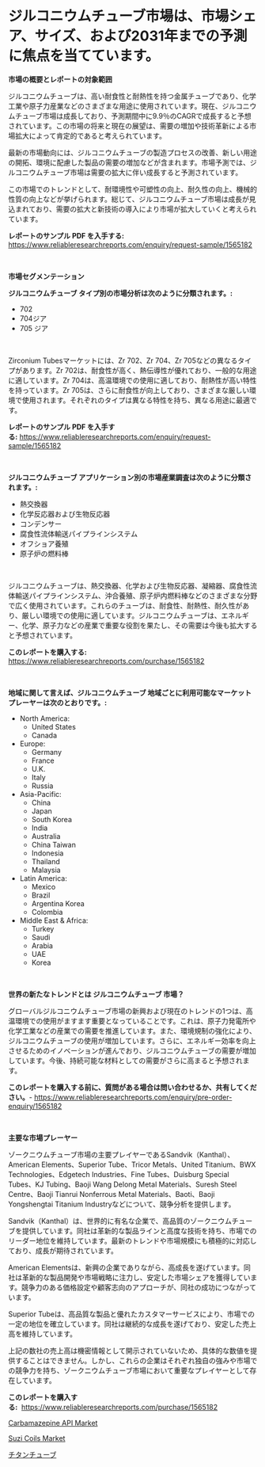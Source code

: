 <p><h1>ジルコニウムチューブ市場は、市場シェア、サイズ、および2031年までの予測に焦点を当てています。</h1></p><p><strong>市場の概要とレポートの対象範囲</strong></p>
<p><p>ジルコニウムチューブは、高い耐食性と耐熱性を持つ金属チューブであり、化学工業や原子力産業などのさまざまな用途に使用されています。現在、ジルコニウムチューブ市場は成長しており、予測期間中に9.9％のCAGRで成長すると予想されています。この市場の将来と現在の展望は、需要の増加や技術革新による市場拡大によって肯定的であると考えられています。</p><p>最新の市場動向には、ジルコニウムチューブの製造プロセスの改善、新しい用途の開拓、環境に配慮した製品の需要の増加などが含まれます。市場予測では、ジルコニウムチューブ市場は需要の拡大に伴い成長すると予測されています。</p><p>この市場でのトレンドとして、耐環境性や可塑性の向上、耐久性の向上、機械的性質の向上などが挙げられます。総じて、ジルコニウムチューブ市場は成長が見込まれており、需要の拡大と新技術の導入により市場が拡大していくと考えられています。</p></p>
<p><strong>レポートのサンプル PDF を入手する:</strong> <a href="https://www.reliableresearchreports.com/enquiry/request-sample/1565182">https://www.reliableresearchreports.com/enquiry/request-sample/1565182</a></p>
<p>&nbsp;</p>
<p><strong>市場セグメンテーション</strong></p>
<p><strong>ジルコニウムチューブ タイプ別の市場分析は次のように分類されます。:</strong></p>
<p><ul><li>702</li><li>704ジア</li><li>705 ジア</li></ul></p>
<p>&nbsp;</p>
<p><p>Zirconium Tubesマーケットには、Zr 702、Zr 704、Zr 705などの異なるタイプがあります。Zr 702は、耐食性が高く、熱伝導性が優れており、一般的な用途に適しています。Zr 704は、高温環境での使用に適しており、耐熱性が高い特性を持っています。Zr 705は、さらに耐食性が向上しており、さまざまな厳しい環境で使用されます。それぞれのタイプは異なる特性を持ち、異なる用途に最適です。</p></p>
<p><strong>レポートのサンプル PDF を入手する:</strong>&nbsp;<a href="https://www.reliableresearchreports.com/enquiry/request-sample/1565182">https://www.reliableresearchreports.com/enquiry/request-sample/1565182</a></p>
<p>&nbsp;</p>
<p><strong> ジルコニウムチューブ アプリケーション別の市場産業調査は次のように分類されます。:</strong></p>
<p><ul><li>熱交換器</li><li>化学反応器および生物反応器</li><li>コンデンサー</li><li>腐食性流体輸送パイプラインシステム</li><li>オフショア養殖</li><li>原子炉の燃料棒</li></ul></p>
<p>&nbsp;</p>
<p><p>ジルコニウムチューブは、熱交換器、化学および生物反応器、凝縮器、腐食性流体輸送パイプラインシステム、沖合養殖、原子炉内燃料棒などのさまざまな分野で広く使用されています。これらのチューブは、耐食性、耐熱性、耐久性があり、厳しい環境での使用に適しています。ジルコニウムチューブは、エネルギー、化学、原子力などの産業で重要な役割を果たし、その需要は今後も拡大すると予想されています。</p></p>
<p><strong>このレポートを購入する:</strong>&nbsp; <a href="https://www.reliableresearchreports.com/purchase/1565182">https://www.reliableresearchreports.com/purchase/1565182</a></p>
<p>&nbsp;</p>
<p><strong>地域に関して言えば、ジルコニウムチューブ 地域ごとに利用可能なマーケットプレーヤーは次のとおりです。:</strong></p>
<p><ul>
    <li>
        North America:
        <ul>
            <li>United States</li>
            <li>Canada</li>
        </ul>
    </li>
    <li>
        Europe:
        <ul>
            <li>Germany</li>
            <li>France</li>
            <li>U.K.</li>
            <li>Italy</li>
            <li>Russia</li>
        </ul>
    </li>
    <li>
        Asia-Pacific:
        <ul>
            <li>China</li>
            <li>Japan</li>
            <li>South Korea</li>
            <li>India</li>
            <li>Australia</li>
            <li>China Taiwan</li>
            <li>Indonesia</li>
            <li>Thailand</li>
            <li>Malaysia</li>
        </ul>
    </li>
    <li>
        Latin America:
        <ul>
            <li>Mexico</li>
            <li>Brazil</li>
            <li>Argentina Korea</li>
            <li>Colombia</li>
        </ul>
    </li>
    <li>
        Middle East & Africa:
        <ul>
            <li>Turkey</li>
            <li>Saudi</li>
            <li>Arabia</li>
            <li>UAE</li>
            <li>Korea</li>
        </ul>
    </li>
    </ul></p>
<p>&nbsp;</p>
<p><strong>世界の新たなトレンドとは ジルコニウムチューブ 市場？</strong></p>
<p><p>グローバルジルコニウムチューブ市場の新興および現在のトレンドの1つは、高温環境での使用がますます重要となっていることです。これは、原子力発電所や化学工業などの産業での需要を推進しています。また、環境規制の強化により、ジルコニウムチューブの使用が増加しています。さらに、エネルギー効率を向上させるためのイノベーションが進んでおり、ジルコニウムチューブの需要が増加しています。今後、持続可能な材料としての需要がさらに高まると予想されます。</p></p>
<p><strong>このレポートを購入する前に、質問がある場合は問い合わせるか、共有してください。</strong>- <a href="https://www.reliableresearchreports.com/enquiry/pre-order-enquiry/1565182">https://www.reliableresearchreports.com/enquiry/pre-order-enquiry/1565182</a></p>
<p>&nbsp;</p>
<p><strong>主要な市場プレーヤー</strong></p>
<p><p>ゾークニウムチューブ市場の主要プレイヤーであるSandvik（Kanthal）、American Elements、Superior Tube、Tricor Metals、United Titanium、BWX Technologies、Edgetech Industries、Fine Tubes、Duisburg Special Tubes、KJ Tubing、Baoji Wang Delong Metal Materials、Suresh Steel Centre、Baoji Tianrui Nonferrous Metal Materials、Baoti、Baoji Yongshengtai Titanium Industryなどについて、競争分析を提供します。</p><p>Sandvik（Kanthal）は、世界的に有名な企業で、高品質のゾークニウムチューブを提供しています。同社は革新的な製品ラインと高度な技術を持ち、市場でのリーダー地位を維持しています。最新のトレンドや市場規模にも積極的に対応しており、成長が期待されています。</p><p>American Elementsは、新興の企業でありながら、高成長を遂げています。同社は革新的な製品開発や市場戦略に注力し、安定した市場シェアを獲得しています。競争力のある価格設定や顧客志向のアプローチが、同社の成功につながっています。</p><p>Superior Tubeは、高品質な製品と優れたカスタマーサービスにより、市場での一定の地位を確立しています。同社は継続的な成長を遂げており、安定した売上高を維持しています。</p><p>上記の数社の売上高は機密情報として開示されていないため、具体的な数値を提供することはできません。しかし、これらの企業はそれぞれ独自の強みや市場での競争力を持ち、ゾークニウムチューブ市場において重要なプレイヤーとして存在しています。</p></p>
<p><strong>このレポートを購入する:</strong>&nbsp;&nbsp;<a href="https://www.reliableresearchreports.com/purchase/1565182">https://www.reliableresearchreports.com/purchase/1565182</a></p>
<p><p><a href="https://github.com/irfadac/Market-Research-Report-List-2/blob/main/carbamazepine-api-market.md">Carbamazepine API Market</a></p><p><a href="https://bubble-tree-ea4.notion.site/Suzi-Coils-Market-Share-Market-New-Trends-Analysis-Report-By-Type-By-Application-By-End-use-By--12fcc6262b6542aa8e2e55aefb770567">Suzi Coils Market</a></p><p><a href="https://github.com/EmoryYundt1935/Market-Research-Report-List-1/blob/main/67745165332.md">チタンチューブ</a></p></p>